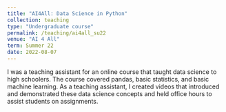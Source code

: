 ```yaml
---
title: "AI4All: Data Science in Python"
collection: teaching
type: "Undergraduate course"
permalink: /teaching/ai4all_su22
venue: "AI 4 All"
term: Summer 22
date: 2022-08-07
---
```


I was a teaching assistant for an online course that taught data science to high schoolers. The course covered pandas, basic statistics, and basic machine learning. As a teaching assistant, I created videos that introduced and demonstrated these data science concepts and held office hours to assist students on assignments.
